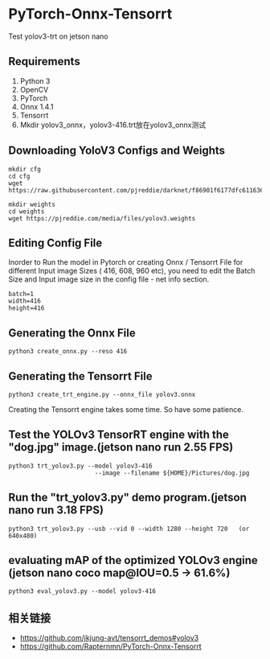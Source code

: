
# PyTorch-Onnx-Tensorrt
Test yolov3-trt on jetson nano

## Requirements
1. Python 3
2. OpenCV
3. PyTorch
4. Onnx 1.4.1
5. Tensorrt
6. Mkdir yolov3_onnx，yolov3-416.trt放在yolov3_onnx测试



## Downloading YoloV3 Configs and Weights
```
mkdir cfg
cd cfg 
wget https://raw.githubusercontent.com/pjreddie/darknet/f86901f6177dfc6116360a13cc06ab680e0c86b0/cfg/yolov3.cfg

mkdir weights
cd weights
wget https://pjreddie.com/media/files/yolov3.weights
```

## Editing Config File
Inorder to Run the model in Pytorch or creating Onnx / Tensorrt File for different Input image Sizes ( 416, 608, 960 etc), you need to edit the Batch Size and Input image size in the config file - net info section.
```
batch=1
width=416
height=416
```


## Generating the Onnx File

```
python3 create_onnx.py --reso 416
```

## Generating the Tensorrt File

```
python3 create_trt_engine.py --onnx_file yolov3.onnx 
```
Creating the Tensorrt engine takes some time. So have some patience.
## Test the YOLOv3 TensorRT engine with the "dog.jpg" image.(jetson nano run 2.55 FPS)

```
python3 trt_yolov3.py --model yolov3-416
                        --image --filename ${HOME}/Pictures/dog.jpg
```

## Run the "trt_yolov3.py" demo program.(jetson nano run 3.18 FPS)

```
python3 trt_yolov3.py --usb --vid 0 --width 1280 --height 720   (or 640x480)

```
## evaluating mAP of the optimized YOLOv3 engine (jetson nano coco map@IOU=0.5 → 61.6%)

```
python3 eval_yolov3.py --model yolov3-416 
```
## 相关链接
* https://github.com/jkjung-avt/tensorrt_demos#yolov3
* https://github.com/Rapternmn/PyTorch-Onnx-Tensorrt
